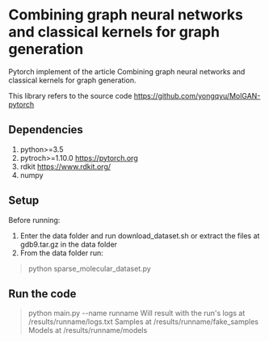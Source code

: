 # Combining graph neural networks and classical kernels for graph generation
Pytorch implement of the article Combining graph neural networks and classical kernels for graph generation.

This library refers to the source code https://github.com/yongqyu/MolGAN-pytorch

## Dependencies
1) python>=3.5
2) pytroch>=1.10.0  https://pytorch.org
3) rdkit  https://www.rdkit.org/
4) numpy

## Setup
Before running:
1) Enter the data folder and run download_dataset.sh or extract the files at gdb9.tar.gz in the data folder
2) From the data folder run:
>python sparse_molecular_dataset.py 

## Run the code
>python main.py --name runname
Will result with the run's logs at /results/runname/logs.txt
Samples at /results/runname/fake_samples
Models at /results/runname/models




